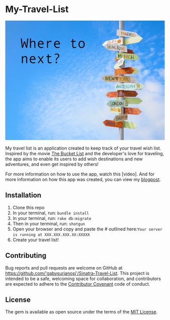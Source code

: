 # My-Travel-List

![](public/img/new-year-travel.jpg)

My travel list is an application created to keep track of your travel wish list. Inspired by the movie [The Bucket List](https://www.youtube.com/watch?v=vc3mkG21ob4) and the developer's love for traveling, the app aims to enable its users to add wish destinations and new adventures, and even get inspired by others!

For more information on how to use the app, watch this [video]. And for more information on how this app was created, you can view my [blogpost](https://gabysurianosj.github.io/sinatra_portfolio_project_my_travel_list). 

## Installation

1. Clone this repo
2. In your terminal, run: `bundle install`
3. In your terminal, run:
`rake db:migrate`
4. Then in your terminal, run:
`shotgun`
5. Open your browser and copy and paste the # outlined here:`Your server is running at XXX.XXX.XXX.XX:XXXXX`
6. Create your travel list! 

## Contributing

Bug reports and pull requests are welcome on GitHub at https://github.com/'gabysurianosj'/Sinatra-Travel-List. This project is intended to be a safe, welcoming space for collaboration, and contributors are expected to adhere to the [Contributor Covenant](http://contributor-covenant.org) code of conduct.

## License

The gem is available as open source under the terms of the [MIT License](https://opensource.org/licenses/MIT).
